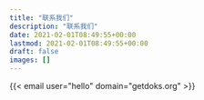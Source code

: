 ```yaml
---
title: "联系我们"
description: "联系我们"
date: 2021-02-01T08:49:55+00:00
lastmod: 2021-02-01T08:49:55+00:00
draft: false
images: []
---
```

{{< email user="hello" domain="getdoks.org" >}}
